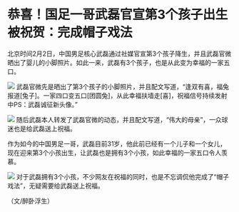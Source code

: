 # 恭喜！国足一哥武磊官宣第3个孩子出生 被祝贺：完成帽子戏法

北京时间2月2日，中国男足核心武磊通过社媒官宣第3个孩子降生，并且武磊官微晒出了婴儿的小脚照片。如此一来，武磊有3个孩子，也是从此变为幸福的一家五口。

![](https://inews.gtimg.com/news_bt/OFNmYIahy1CeJQle1--p6lz4goPTTdTcZ0Tawx5h9dIOUAA/1000)
武磊官微先是晒出了第3个孩子的小脚照片，并且配文写道，“逢双有喜，福兔报道[兔子]。一家四口变五口[团圆兔]，从此幸福扶墙走[喜]，祝福信号持续发射中PS：武磊诚征新头像。”

![](https://inews.gtimg.com/news_bt/O1mzZlAiwIbiHXdqyWMB3eWBR2nYrlS5edTHfDiVePFWYAA/1000)
随后武磊本人转发了武磊官微的动态，并且配文写道，“伟大的母亲”，一众球迷也是给武磊送上祝福。

作为如今的中国男足一哥，武磊目前31岁，他此前已经有一个儿子和一个女儿，现在迎来第3个小孩出生，让武磊也是拥有3个小孩，如此幸福的一家五口令人羡慕。

![](https://inews.gtimg.com/news_bt/OfcFcJFAW8iHWxt7xvkDhpbcytty9nOpzkPToAnJSFwW8AA/1000)
对于武磊拥有3个小孩，不少网友在祝福的同时，也是不忘调侃他完成了“帽子戏法”，无疑需要给武磊送上祝福。

（文/醉卧浮生）


